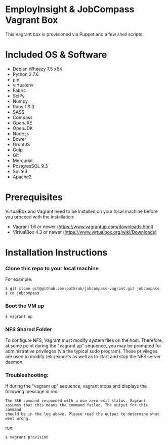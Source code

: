 # EmployInsight & JobCompass Vagrant Box #

This Vagrant box is provisioned via Puppet and a few shell scripts.

# Included OS & Software #

* Debian Wheezy 7.5 x64
* Python 2.7.6
* pip
* virtualenv
* Fabric
* SciPy
* Numpy
* Ruby 1.9.3
* SASS
* Compass
* OpenJRE
* OpenJDK
* Node.js
* Bower
* GruntJS
* Gulp
* Git
* Mercurial
* PostgresSQL 9.3
* Sqlite3
* Apache2

# Prerequisites #

VirtualBox and Vagrant need to be installed on your local machine before you proceed with the installation:

* Vagrant 1.6 or newer (https://www.vagrantup.com/downloads.html)
* VirtualBox 4.3 or newer (https://www.virtualbox.org/wiki/Downloads)

# Installation Instructions #

### Clone this repo to your local machine ###
For example:
```shell
$ git clone git@github.com:patkruk/jobcompass-vagrant.git jobcompass
$ cd jobcompass
```

### Boot the VM up ###
```shell
$ vagrant up
```

### NFS Shared Folder ###
To configure NFS, Vagrant must modify system files on the host. Therefore, at some point during the "vagrant up" sequence, you may be prompted for administrative privileges (via the typical sudo program). These privileges are used to modify /etc/exports as well as to start and stop the NFS server daemon.

### Troubleshooting: ###
If during the "vagrant up" sequence, vagrant stops and displays the following message in red:

```shell
The SSH command responded with a non-zero exit status. Vagrant
assumes that this means the command failed. The output for this command
should be in the log above. Please read the output to determine what
went wrong.
```

run:
```shell
$ vagrant provision
```